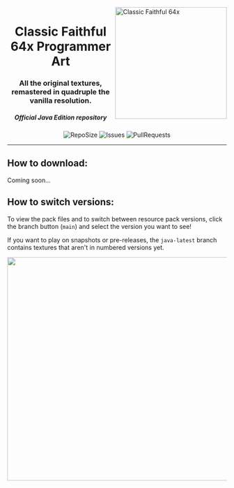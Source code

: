 <img src="https://github.com/Faithful-Resource-Pack/Branding/blob/main/logos/transparent/512/cf64pa_logo.png?raw=true" alt="Classic Faithful 64x" align="right" height="256px">
<div align="center">
  <h1>Classic Faithful 64x Programmer Art</h1>
  <h3>All the original textures, remastered in quadruple the vanilla resolution.</h3>
  <h5><i>Official Java Edition repository</i></h5>

![RepoSize](https://img.shields.io/github/repo-size/ClassicFaithful/64x-Programmer-Art)
![Issues](https://img.shields.io/github/issues/ClassicFaithful/64x-Programmer-Art)
![PullRequests](https://img.shields.io/github/issues-pr/ClassicFaithful/64x-Programmer-Art)
</div>

---

## How to download:
<!-- All Java and Bedrock Edition versions can be downloaded on [our website](https://faithfulpack.net/classicfaithful/64x-programmer-art). -->
Coming soon...

## How to switch versions:
To view the pack files and to switch between resource pack versions, click the branch button (`main`) and select the version you want to see! 

If you want to play on snapshots or pre-releases, the `java-latest` branch contains textures that aren't in numbered versions yet.

<img src="https://user-images.githubusercontent.com/75297863/163904169-6ab97237-946c-4cf2-be60-3909a464d308.png" align="center" height="512px">
